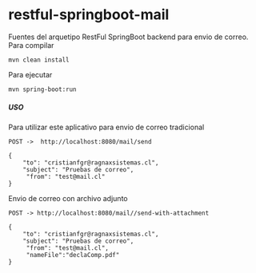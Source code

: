 restful-springboot-mail
=========

Fuentes del arquetipo RestFul SpringBoot backend para envio de correo.
Para compilar
```
mvn clean install
```
Para ejecutar
```
mvn spring-boot:run
```

##### USO

Para utilizar este aplicativo para envio de correo tradicional
```
POST ->  http://localhost:8080/mail/send

{
    "to": "cristianfgr@ragnaxsistemas.cl",
    "subject": "Pruebas de correo",
     "from": "test@mail.cl"
}
```
Envio de correo con archivo adjunto
```
POST -> http://localhost:8080/mail//send-with-attachment

{
    "to": "cristianfgr@ragnaxsistemas.cl",
    "subject": "Pruebas de correo",
     "from": "test@mail.cl",
     "nameFile":"declaComp.pdf"
}
```

 